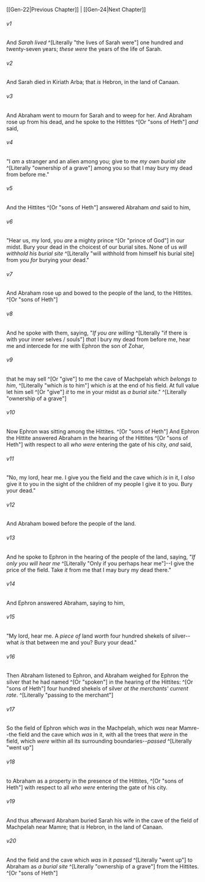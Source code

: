 ﻿---
aliases:
  - Genesis 23
---

[[Gen-22|Previous Chapter]] | [[Gen-24|Next Chapter]]

###### v1
And _Sarah lived_ ^[Literally "the lives of Sarah were"] one hundred and twenty-seven years; _these were_ the years of the life of Sarah.

###### v2
And Sarah died in Kiriath Arba; that _is_ Hebron, in the land of Canaan.

###### v3
And Abraham went to mourn for Sarah and to weep for her. And Abraham rose up from his dead, and he spoke to the Hittites ^[Or "sons of Heth"] _and_ said,

###### v4
"I _am_ a stranger and an alien among you; give to me _my own burial site_ ^[Literally "ownership of a grave"] among you so that I may bury my dead from before me."

###### v5
And the Hittites ^[Or "sons of Heth"] answered Abraham _and_ said to him,

###### v6
"Hear us, my lord, you _are_ a mighty prince ^[Or "prince of God"] in our midst. Bury your dead in the choicest of our burial sites. None of us _will withhold his burial site_ ^[Literally "will withhold from himself his burial site] from you _for_ burying your dead."

###### v7
And Abraham rose up and bowed to the people of the land, to the Hittites. ^[Or "sons of Heth"]

###### v8
And he spoke with them, saying, "_If you are willing_ ^[Literally "if there is with your inner selves / souls"] _that_ I bury my dead from before me, hear me and intercede for me with Ephron the son of Zohar,

###### v9
that he may sell ^[Or "give"] to me the cave of Machpelah which _belongs to him_, ^[Literally "which _is_ to him"] which _is_ at the end of his field. At full value let him sell ^[Or "give"] _it_ to me in your midst as _a burial site_." ^[Literally "ownership of a grave"]

###### v10
Now Ephron was sitting among the Hittites. ^[Or "sons of Heth"] And Ephron the Hittite answered Abraham in the hearing of the Hittites ^[Or "sons of Heth"] with respect to all _who were_ entering the gate of his city, _and_ said,

###### v11
"No, my lord, hear me. I give you the field and the cave which _is_ in it, I _also_ give it to you in the sight of the children of my people I give it to you. Bury your dead."

###### v12
And Abraham bowed before the people of the land.

###### v13
And he spoke to Ephron in the hearing of the people of the land, saying, "_If only you will hear me_ ^[Literally "Only if you perhaps hear me"]--I give the price of the field. Take _it_ from me that I may bury my dead there."

###### v14
And Ephron answered Abraham, saying to him,

###### v15
"My lord, hear me. A _piece of_ land _worth_ four hundred shekels of silver--what _is_ that between me and you? Bury your dead."

###### v16
Then Abraham listened to Ephron, and Abraham weighed for Ephron the silver that he had named ^[Or "spoken"] in the hearing of the Hittites: ^[Or "sons of Heth"] four hundred shekels of silver _at the merchants' current rate_. ^[Literally "passing to the merchant"]

###### v17
So the field of Ephron which _was_ in the Machpelah, which _was_ near Mamre--the field and the cave which _was_ in it, with all the trees that _were_ in the field, which _were_ within all its surrounding boundaries--_passed_ ^[Literally "went up"]

###### v18
to Abraham as a property in the presence of the Hittites, ^[Or "sons of Heth"] with respect to all _who were_ entering the gate of his city.

###### v19
And thus afterward Abraham buried Sarah his wife in the cave of the field of Machpelah near Mamre; that _is_ Hebron, in the land of Canaan.

###### v20
And the field and the cave which _was_ in it _passed_ ^[Literally "went up"] to Abraham as _a burial site_ ^[Literally "ownership of a grave"] from the Hittites. ^[Or "sons of Heth"]